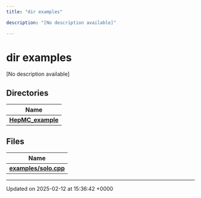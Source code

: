 ```yaml
---
title: "dir examples"

description: "[No description available]"

---
```


# dir examples

[No description available]

## Directories

| Name           |
| -------------- |
| **[HepMC_example](/documentation/code/files/dir_a1b5d117b782d273ac11f3902b68d1a6/#dir-hepmc-example)**  |

## Files

| Name           |
| -------------- |
| **[examples/solo.cpp](/documentation/code/files/solo_8cpp/#file-examples-solo-cpp)**  |






-------------------------------

Updated on 2025-02-12 at 15:36:42 +0000
